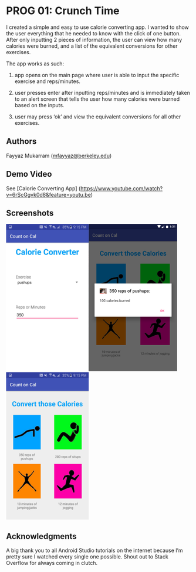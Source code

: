 # PROG 01: Crunch Time

I created a simple and easy to use calorie converting app. I wanted to show the user everything that he needed to know with the click of one button. After only inputting 2 pieces of information, the user can view how many calories were burned, and a list of the equivalent conversions for other exercises. 

The app works as such:

1. app opens on the main page where user is able to input the specific exercise and reps/minutes. 

2. user presses enter after inputting reps/minutes and is immediately taken to an alert screen that tells the user how many calories were burned based on the inputs.

3. user may press ‘ok’ and view the equivalent conversions for all other exercises.

## Authors

Fayyaz Mukarram ([mfayyaz@berkeley.edu](mailto:mfayyaz@berkeley.edu))

## Demo Video

See [Calorie Converting App] (https://www.youtube.com/watch?v=6rScGgvk0d8&feature=youtu.be)

## Screenshots

<img src="screenshots/page1.png" height="400" alt="Screenshot"/><img src="screenshots/page2.png" height="400" alt="Screenshot"/><img src="screenshots/page3.png" height="400" alt="Screenshot"/>

## Acknowledgments

A big thank you to all Android Studio tutorials on the internet because I’m pretty sure I watched every single one possible. Shout out to Stack Overflow for always coming in clutch. 

